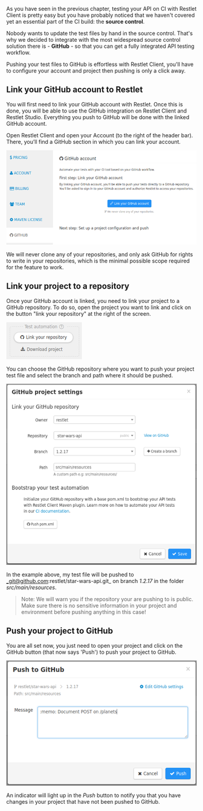 As you have seen in the previous chapter, testing your API on CI with Restlet Client is pretty easy but you have
probably noticed that we haven't covered yet an essential part of the CI build: the __source control__.

Nobody wants to update the test files by hand in the source control. That's why we decided to integrate with the most
widespread source control solution there is - __GitHub__ - so that you can get a fully integrated API testing workflow.

Pushing your test files to GitHub is effortless with Restlet Client, you'll have to configure your account and project
then pushing is only a click away.

<a class="anchor" name="link-your-github-account-to-restlet"></a>
## Link your GitHub account to Restlet

You will first need to link your GitHub account with Restlet. Once this is done, you will be able to use the GitHub
integration on Restlet Client and Restlet Studio. Everything you push to GitHub will be done with the linked GitHub
account.

Open Restlet Client and open your Account (to the right of the header bar). There, you’ll find a GitHub section in
which you can link your account.

<!-- IN SCREENSHOT: ACCOUNT_GITHUB -->
![Link your GitHub account](./images/link_github_account.png)

We will never clone any of your repositories, and only ask GitHub for rights to write in your repositories, which is
the minimal possible scope required for the feature to work.

<a class="anchor" name="link-your-project-to-a-repository"></a>
## Link your project to a repository

Once your GitHub account is linked, you need to link your project to a GitHub repository. To do so, open the project
you want to link and click on the button "link your repository" at the right of the screen.

<!-- IN SCREENSHOT: SP_CONTAINER -->
![Link project button](./images/automation_box.png)

You can choose the GitHub repository where you want to push your project test file and select the branch and path where
it should be pushed.

<!-- IN SCREENSHOT: MODAL_GITHUB_PROJECT -->
![Link project](./images/link_project.png)

In the example above, my test file will be pushed to _git@github.com:restlet/star-wars-api.git_ on branch _1.2.17_ in
the folder _src/main/resources_.

> Note: We will warn you if the repository your are pushing to is public. Make sure there is no sensitive information
in your project and environment before pushing anything in this case!

<a class="anchor" name="push-your-project-to-github"></a>
## Push your project to GitHub

You are all set now, you just need to open your project and click on the GitHub button (that now says 'Push') to push
your project to GitHub.

<!-- IN SCREENSHOT: MODAL_GITHUB_PUSH -->
![Push to GitHub](./images/push.png)

An indicator will light up in the *Push* button to notify you that you have changes in your project that have not
been pushed to GitHub.
